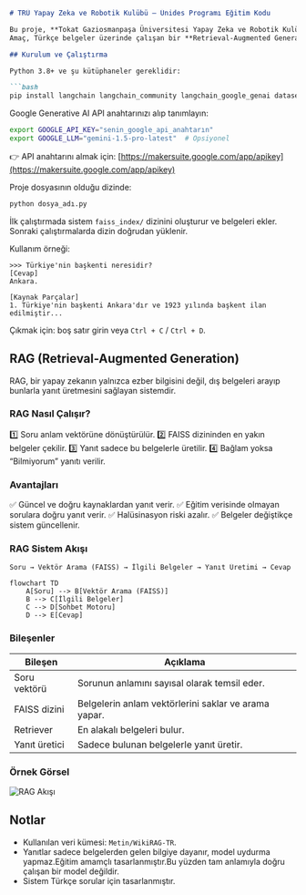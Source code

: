 
````markdown
# TRÜ Yapay Zeka ve Robotik Kulübü — Ünides Programı Eğitim Kodu

Bu proje, **Tokat Gaziosmanpaşa Üniversitesi Yapay Zeka ve Robotik Kulübü** tarafından **Ünides Programı** kapsamında geliştirilmiştir.  
Amaç, Türkçe belgeler üzerinde çalışan bir **Retrieval-Augmented Generation (RAG)** tabanlı soru-cevap sistemini kurmak ve öğretmektir.

## Kurulum ve Çalıştırma

Python 3.8+ ve şu kütüphaneler gereklidir:

```bash
pip install langchain langchain_community langchain_google_genai datasets faiss-cpu google-generativeai
````

Google Generative AI API anahtarınızı alıp tanımlayın:

```bash
export GOOGLE_API_KEY="senin_google_api_anahtarın"
export GOOGLE_LLM="gemini-1.5-pro-latest"  # Opsiyonel
```

👉 API anahtarını almak için: [https://makersuite.google.com/app/apikey](https://makersuite.google.com/app/apikey)

Proje dosyasının olduğu dizinde:

```bash
python dosya_adı.py
```

İlk çalıştırmada sistem `faiss_index/` dizinini oluşturur ve belgeleri ekler.
Sonraki çalıştırmalarda dizin doğrudan yüklenir.

Kullanım örneği:

```plaintext
>>> Türkiye'nin başkenti neresidir?
[Cevap]
Ankara.

[Kaynak Parçalar]
1. Türkiye'nin başkenti Ankara'dır ve 1923 yılında başkent ilan edilmiştir...
```

Çıkmak için: boş satır girin veya `Ctrl + C` / `Ctrl + D`.

## RAG (Retrieval-Augmented Generation)

RAG, bir yapay zekanın yalnızca ezber bilgisini değil, dış belgeleri arayıp bunlarla yanıt üretmesini sağlayan sistemdir.

### RAG Nasıl Çalışır?

1️⃣ Soru anlam vektörüne dönüştürülür.
2️⃣ FAISS dizininden en yakın belgeler çekilir.
3️⃣ Yanıt sadece bu belgelerle üretilir.
4️⃣ Bağlam yoksa “Bilmiyorum” yanıtı verilir.

### Avantajları

✅ Güncel ve doğru kaynaklardan yanıt verir.
✅ Eğitim verisinde olmayan sorulara doğru yanıt verir.
✅ Halüsinasyon riski azalır.
✅ Belgeler değiştikçe sistem güncellenir.

### RAG Sistem Akışı

```plaintext
Soru → Vektör Arama (FAISS) → İlgili Belgeler → Yanıt Üretimi → Cevap
```

```mermaid
flowchart TD
    A[Soru] --> B[Vektör Arama (FAISS)]
    B --> C[İlgili Belgeler]
    C --> D[Sohbet Motoru]
    D --> E[Cevap]
```

### Bileşenler

| Bileşen       | Açıklama                                             |
| ------------- | ---------------------------------------------------- |
| Soru vektörü  | Sorunun anlamını sayısal olarak temsil eder.         |
| FAISS dizini  | Belgelerin anlam vektörlerini saklar ve arama yapar. |
| Retriever     | En alakalı belgeleri bulur.                          |
| Yanıt üretici | Sadece bulunan belgelerle yanıt üretir.              |

### Örnek Görsel

![RAG Akışı](https://raw.githubusercontent.com/langchain-ai/langchain/master/docs/static/img/rag.png)

## Notlar

* Kullanılan veri kümesi: `Metin/WikiRAG-TR`.
* Yanıtlar sadece belgelerden gelen bilgiye dayanır, model uydurma yapmaz.Eğitim amamçlı tasarlanmıştır.Bu yüzden tam anlamıyla doğru çalışan bir model değildir.
* Sistem Türkçe sorular için tasarlanmıştır.

